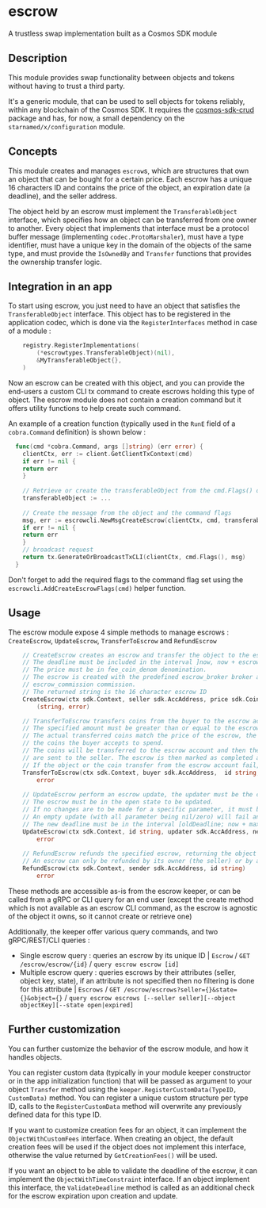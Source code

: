# escrow

A trustless swap implementation built as a Cosmos SDK module

## Description

This module provides swap functionality between objects and tokens without having to trust a third party.

It's a generic module, that can be used to sell objects for tokens reliably, within any blockchain of the Cosmos SDK. 
It requires the [cosmos-sdk-crud][cosmos-sdk-crud-github] package and has, for now, a small dependency 
on the `starnamed/x/configuration` module.

## Concepts

This module creates and manages `escrow`s, which are structures that own an object that can be bought for a certain price.
Each escrow has a unique 16 characters ID and contains the price of the object, an expiration date (a deadline), and the seller address.

The object held by an escrow must implement the `TransferableObject` interface, which specifies how an object can be transferred from one owner to another. Every object that implements that interface must be a protocol buffer message (implementing `codec.ProtoMarshaler`), must have a type identifier, must have a unique key in the domain of the objects of the same type, and must provide the `IsOwnedBy` and `Transfer` functions that provides the ownership transfer logic.

## Integration in an app

To start using escrow, you just need to have an object that satisfies the `TransferableObject` interface. This object has to be registered in the application codec, which is done via the `RegisterInterfaces` method in case of a module : 
```go
    registry.RegisterImplementations(
		(*escrowtypes.TransferableObject)(nil),
		&MyTransferableObject{},
	)
```
Now an escrow can be created with this object, and you can provide the end-users a custom CLI tx command to create escrows holding this type of object. The escrow module does not contain a creation command but it offers utility functions to help create such command.

An example of a creation function (typically used in the `RunE` field of a `cobra.Command` definition) is shown below :
```go
  func(cmd *cobra.Command, args []string) (err error) {
    clientCtx, err := client.GetClientTxContext(cmd)
    if err != nil {
    return err
    }
    
    // Retrieve or create the transferableObject from the cmd.Flags() or/and the args array
    transferableObject := ...
    
    // Create the message from the object and the command flags
    msg, err := escrowcli.NewMsgCreateEscrow(clientCtx, cmd, transferableObject)
    if err != nil {
    return err
    }
    // broadcast request
    return tx.GenerateOrBroadcastTxCLI(clientCtx, cmd.Flags(), msg)
  }
```
Don't forget to add the required flags to the command flag set using the `escrowcli.AddCreateEscrowFlags(cmd)` helper function.

## Usage

The escrow module expose 4 simple methods to manage escrows : `CreateEscrow`, `UpdateEscrow`, `TransferToEscrow` and `RefundEscrow`
```go
    // CreateEscrow creates an escrow and transfer the object to the escrow account.
    // The deadline must be included in the interval ]now, now + escrow_max_period].
    // The price must be in fee_coin_denom denomination.
    // The escrow is created with the predefined escrow_broker broker address and
    // escrow_commission commission.
    // The returned string is the 16 character escrow ID
    CreateEscrow(ctx sdk.Context, seller sdk.AccAddress, price sdk.Coins, object types.TransferableObject, deadline uint64) 
        (string, error)

    // TransferToEscrow transfers coins from the buyer to the escrow account.
    // The specified amount must be greater than or equal to the escrow price.
    // The actual transferred coins match the price of the escrow, the amount provided there is just a security to limit
    // the coins the buyer accepts to spend.
    // The coins will be transferred to the escrow account and then the object is transferred to the buyer and the coins
    // are sent to the seller. The escrow is then marked as completed and removed.
    // If the object or the coin transfer from the escrow account fail, this function panics.
    TransferToEscrow(ctx sdk.Context, buyer sdk.AccAddress,  id string,  amount sdk.Coins) 
        error
    
    // UpdateEscrow perform an escrow update, the updater must be the current escrow owner (seller)
    // The escrow must be in the open state to be updated.
    // If no changes are to be made for a specific parameter, it must be a zero value.
    // An empty update (with all parameter being nil/zero) will fail and return an error.
    // The new deadline must be in the interval [oldDeadline; now + max_escrow_period].
    UpdateEscrow(ctx sdk.Context, id string, updater sdk.AccAddress, newSeller sdk.AccAddress, newPrice sdk.Coins, newDeadline uint64) 
        error
    
    // RefundEscrow refunds the specified escrow, returning the object to the seller and removing the escrow.
    // An escrow can only be refunded by its owner (the seller) or by anybody when it is expired
    RefundEscrow(ctx sdk.Context, sender sdk.AccAddress, id string) 
        error 
```
These methods are accessible as-is from the escrow keeper, or can be called from a gRPC or CLI query for an end user (except the create method which is not available as an escrow CLI command, as the escrow is agnostic of the object it owns, so it cannot create or retrieve one)

Additionally, the keeper offer various query commands, and two gRPC/REST/CLI queries :
* Single escrow query : queries an escrow by its unique ID | `Escrow` / `GET /escrow/escrow/{id}` / `query escrow escrow [id]`
* Multiple escrow query : queries escrows by their attributes (seller, object key, state), if an attribute is not specified then no filtering is done for this attribute | `Escrows` / `GET /escrow/escrows?seller={}&state={}&object={}` / `query escrow escrows [--seller seller][--object objectKey][--state open|expired]`

## Further customization

You can further customize the behavior of the escrow module, and how it handles objects.

You can register custom data (typically in your module keeper constructor or in the app initialization function) that will be passed as argument to your object `Transfer` method using the `keeper.RegisterCustomData(TypeID, CustomData)` method.
You can register a unique custom structure per type ID, calls to the `RegisterCustomData` method will overwrite any previously defined data for this type ID.

If you want to customize creation fees for an object, it can implement the `ObjectWithCustomFees` interface. When creating an object, the default creation fees will be used if the object does not implement this interface, otherwise the value returned by `GetCreationFees()` will be used.

If you want an object to be able to validate the deadline of the escrow, it can implement the `ObjectWithTimeConstraint` interface.
If an object implement this interface, the `ValidateDeadline` method is called as an additional check for the escrow expiration upon creation and update.

[cosmos-sdk-crud-github]:https://github.com/iov-one/cosmos-sdk-crud

